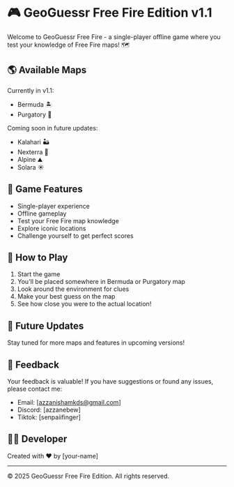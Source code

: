 # 🎮 GeoGuessr Free Fire Edition v1.1 

Welcome to GeoGuessr Free Fire - a single-player offline game where you test your knowledge of Free Fire maps! 🗺️

## 🌎 Available Maps
Currently in v1.1:
- Bermuda 🏝️
- Purgatory 🌋

Coming soon in future updates:
- Kalahari 🏜️
- Nexterra 🌿
- Alpine ⛰️
- Solara ☀️

## 🎯 Game Features
- Single-player experience
- Offline gameplay
- Test your Free Fire map knowledge
- Explore iconic locations
- Challenge yourself to get perfect scores

## 🚀 How to Play
1. Start the game
2. You'll be placed somewhere in Bermuda or Purgatory map
3. Look around the environment for clues
4. Make your best guess on the map
5. See how close you were to the actual location!

## 🔄 Future Updates
Stay tuned for more maps and features in upcoming versions!

## 💭 Feedback
Your feedback is valuable! If you have suggestions or found any issues, please contact me:
- Email: [azzanishamkds@gmail.com]
- Discord: [azzanebew]
- Tiktok: [senpaiifinger]

## 👨‍💻 Developer
Created with ❤️ by [your-name]

---
© 2025 GeoGuessr Free Fire Edition. All rights reserved.
